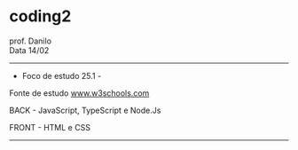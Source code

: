 # coding2
prof. Danilo  
Data 14/02
________________________________________
 - Foco de estudo 25.1 -

Fonte de estudo www.w3schools.com

BACK - JavaScript, TypeScript e Node.Js

FRONT - HTML e CSS
________________________________________

